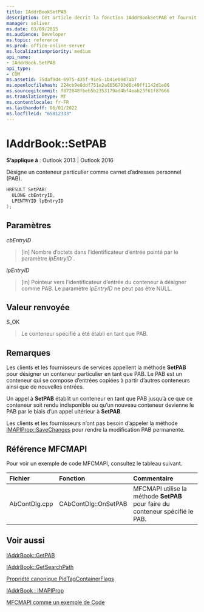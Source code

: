 ```yaml
---
title: IAddrBookSetPAB
description: Cet article décrit la fonction IAddrBookSetPAB et fournit la syntaxe, les paramètres, la valeur de retour et des remarques supplémentaires.
manager: soliver
ms.date: 03/09/2015
ms.audience: Developer
ms.topic: reference
ms.prod: office-online-server
ms.localizationpriority: medium
api_name:
- IAddrBook.SetPAB
api_type:
- COM
ms.assetid: 75daf9d4-6975-435f-91e5-1b41e0047ab7
ms.openlocfilehash: 224cb9e8ddf751e2a8656703d6c49ff1142d1e06
ms.sourcegitcommit: f872848fbeb5b2353179ad4bf4eab23f61f87666
ms.translationtype: MT
ms.contentlocale: fr-FR
ms.lasthandoff: 06/01/2022
ms.locfileid: "65812333"
---
```

# <a name="iaddrbooksetpab"></a>IAddrBook::SetPAB

  
  
**S’applique à** : Outlook 2013 | Outlook 2016 
  
Désigne un conteneur particulier comme carnet d’adresses personnel (PAB).
  
```cpp
HRESULT SetPAB(
  ULONG cbEntryID,
  LPENTRYID lpEntryID
);
```

## <a name="parameters"></a>Paramètres

 _cbEntryID_
  
> [in] Nombre d’octets dans l’identificateur d’entrée pointé par le paramètre  _lpEntryID_ . 
    
 _lpEntryID_
  
> [in] Pointeur vers l’identificateur d’entrée du conteneur à désigner comme PAB. Le paramètre  _lpEntryID_ ne peut pas être NULL. 
    
## <a name="return-value"></a>Valeur renvoyée

S_OK 
  
> Le conteneur spécifié a été établi en tant que PAB.
    
## <a name="remarks"></a>Remarques

Les clients et les fournisseurs de services appellent la méthode **SetPAB** pour désigner un conteneur particulier en tant que PAB. Le PAB est un conteneur qui se compose d’entrées copiées à partir d’autres conteneurs ainsi que de nouvelles entrées. 
  
Un appel à **SetPAB** établit un conteneur en tant que PAB jusqu’à ce que ce conteneur soit rendu indisponible ou qu’un nouveau conteneur devienne le PAB par le biais d’un appel ultérieur à **SetPAB**. 
  
Les clients et les fournisseurs n’ont pas besoin d’appeler la méthode [IMAPIProp::SaveChanges](imapiprop-savechanges.md) pour rendre la modification PAB permanente. 
  
## <a name="mfcmapi-reference"></a>Référence MFCMAPI

Pour voir un exemple de code MFCMAPI, consultez le tableau suivant.
  
|**Fichier**|**Fonction**|**Commentaire**|
|:-----|:-----|:-----|
|AbContDlg.cpp  <br/> |CAbContDlg::OnSetPAB  <br/> |MFCMAPI utilise la méthode **SetPAB** pour faire du conteneur spécifié le PAB. |
   
## <a name="see-also"></a>Voir aussi



[IAddrBook::GetPAB](iaddrbook-getpab.md)
  
[IAddrBook::GetSearchPath](iaddrbook-getsearchpath.md)
  
[Propriété canonique PidTagContainerFlags](pidtagcontainerflags-canonical-property.md)
  
[IAddrBook : IMAPIProp](iaddrbookimapiprop.md)


[MFCMAPI comme un exemple de Code](mfcmapi-as-a-code-sample.md)

